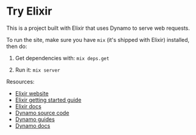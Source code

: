 # Try Elixir

This is a project built with Elixir that uses Dynamo to serve web requests.

To run the site, make sure you have `mix` (it's shipped with Elixir) installed, then do:

1. Get dependencies with: `mix deps.get`

2. Run it: `mix server`

Resources:

* [Elixir website](http://elixir-lang.org/)
* [Elixir getting started guide](http://elixir-lang.org/getting_started/1.html)
* [Elixir docs](http://elixir-lang.org/docs)
* [Dynamo source code](https://github.com/elixir-lang/dynamo)
* [Dynamo guides](https://github.com/elixir-lang/dynamo#learn-more)
* [Dynamo docs](http://elixir-lang.org/docs/dynamo)
